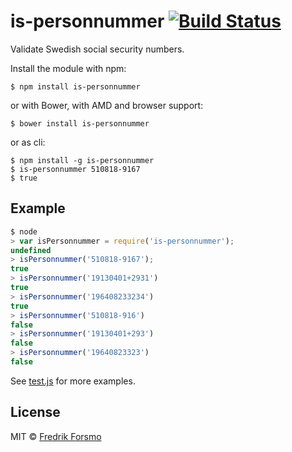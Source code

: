 # is-personnummer [![Build Status](https://secure.travis-ci.org/frozzare/is-personnummer.png?branch=master)](http://travis-ci.org/frozzare/is-personnummer)

Validate Swedish social security numbers.

Install the module with npm:

```
$ npm install is-personnummer
```

or with Bower, with AMD and browser support:

```
$ bower install is-personnummer
```

or as cli:

```
$ npm install -g is-personnummer
$ is-personnummer 510818-9167
$ true
```

## Example

```javascript
$ node
> var isPersonnummer = require('is-personnummer');
undefined
> isPersonnummer('510818-9167');
true
> isPersonnummer('19130401+2931')
true
> isPersonnummer('196408233234')
true
> isPersonnummer('510818-916')
false
> isPersonnummer('19130401+293')
false
> isPersonnummer('19640823323')
false
```

See [test.js](test.js) for more examples.

## License

MIT © [Fredrik Forsmo](https://github.com/frozzare)
